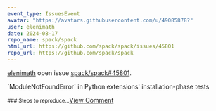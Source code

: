 ```yaml
---
event_type: IssuesEvent
avatar: "https://avatars.githubusercontent.com/u/49085878?"
user: elenimath
date: 2024-08-17
repo_name: spack/spack
html_url: https://github.com/spack/spack/issues/45801
repo_url: https://github.com/spack/spack
---
```


<a href='https://github.com/elenimath' target='_blank'>elenimath</a> open issue <a href='https://github.com/spack/spack/issues/45801' target='_blank'>spack/spack#45801</a>.

<p>`ModuleNotFoundError` in Python extensions' installation-phase tests</p><small>### Steps to reproduce...</small><a href='https://github.com/spack/spack/issues/45801' target='_blank'>View Comment</a>